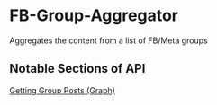 # FB-Group-Aggregator
Aggregates the content from a list of FB/Meta groups

## Notable Sections of API
[Getting Group Posts (Graph)](https://developers.facebook.com/docs/groups-api/guides#getting-group-posts)
